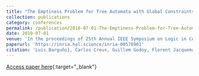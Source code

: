 ```yaml
---
title: "The Emptiness Problem for Tree Automata with Global Constraints"
collection: publications
category: conferences
permalink: /publication/2010-07-01-The-Emptiness-Problem-for-Tree-Automata-with-Global-Constraints
date: 2010-07-01
venue: 'In the proceedings of 25th Annual IEEE Symposium on Logic in Computer Science (LICS)'
paperurl: 'https://inria.hal.science/inria-00578901'
citation: 'Luis Barguño}, Carlos Creus, Guillem Godoy, Florent Jacquemard, Camille Vacher, &quot;The Emptiness Problem for Tree Automata with Global Constraints&quot; In the proceedings of 25th Annual IEEE Symposium on Logic in Computer Science (LICS), 2010.'
---
```

[Access paper here](https://dx.doi.org/10.1109/LICS.2010.28){:target="_blank"}

